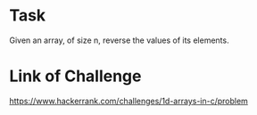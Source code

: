 # Task

Given an array, of size n, reverse the values of its elements.

# Link of Challenge

https://www.hackerrank.com/challenges/1d-arrays-in-c/problem